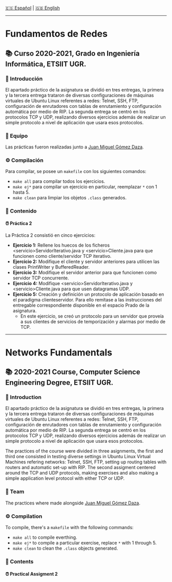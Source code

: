 [:es: Español](#fundamentos-de-redes) | [:gb: English](#networks-fundamentals)

---
# Fundamentos de Redes #
## :books: Curso 2020-2021, Grado en Ingeniería Informática, ETSIIT UGR.
### :pushpin: Introducción
El apartado práctico de la asignatura se dividió en tres entregas, la primera y la tercera entrega trataron de diversas configuraciones de máquinas virtuales de Ubuntu Linux referentes a redes: Telnet, SSH, FTP, configuración de enrutadores con tablas de enrutamiento y configuración automática por medio de RIP. La segunda entrega se centró en los protocolos TCP y UDP, realizando diversos ejercicios además de realizar un simple protocolo a nivel de aplicación que usara esos protocolos.
### :busts_in_silhouette: Equipo
Las prácticas fueron realizadas junto a [Juan Miguel Gómez Daza](https://github.com/gmaz3).
### :gear: Compilación
Para compilar, se posee un ```makefile``` con los siguientes comandos:
  * ```make all``` para compilar todos los ejercicios.
  * ```make ej*``` para compilar un ejercicio en particular, reemplazar ```*``` con 1 hasta 5.
  * ```make clean``` para limpiar los objetos ```.class``` generados.
### :link: Contenido
#### :alarm_clock: Práctica 2
La Práctica 2 consistió en cinco ejercicios:
  * **Ejercicio 1:** Rellene los huecos de los ficheros \<servicio\>ServidorIterativo.java y \<servicio\>Cliente.java para que funcionen como cliente/servidor TCP iterativo.
  * **Ejercicio 2:** Modifique el cliente y servidor anteriores para utilicen las clases PrintWriter y BufferedReader.
  * **Ejercicio 3:** Modifique el servidor anterior para que funcionen como servidor TCP concurrente.
  * **Ejercicio 4:** Modifique \<servicio\>ServidorIterativo.java y \<servicio\>Cliente.java para que usen datagramas UDP.
  * **Ejercicio 5:** Creación y definición un protocolo de aplicación basado en el paradigma clienteservidor. Para ello remítase a las instrucciones del entregable correspondiente disponible en el espacio Prado de la asignatura. 
      * En este ejercicio, se creó un protocolo para un servidor que proveía a sus clientes de servicios de temporización y alarmas por medio de TCP.
---
# Networks Fundamentals #
## :books: 2020-2021 Course, Computer Science Engineering Degree, ETSIIT UGR.
### :pushpin: Introduction
El apartado práctico de la asignatura se dividió en tres entregas, la primera y la tercera entrega trataron de diversas configuraciones de máquinas virtuales de Ubuntu Linux referentes a redes: Telnet, SSH, FTP, configuración de enrutadores con tablas de enrutamiento y configuración automática por medio de RIP. La segunda entrega se centró en los protocolos TCP y UDP, realizando diversos ejercicios además de realizar un simple protocolo a nivel de aplicación que usara esos protocolos.

The practices of the course were divided in three asignments, the first and third one consisted in testing diverse settings in Ubuntu Linux Virtual Machines refering networks: Telnet, SSH, FTP, setting up routing tables with routers and automatic set-up with RIP. The second assigment centered around the TCP and UDP protocols, making exercises and also making a simple application level protocol with either TCP or UDP.
### :busts_in_silhouette: Team
The practices where made alongside [Juan Miguel Gómez Daza](https://github.com/gmaz3).
### :gear: Compilation
To compile, there's a ```makefile``` with the following commands:
  * ```make all``` to compile everthing.
  * ```make ej*``` to compile a particular exercise, replace ```*``` with 1 through 5.
  * ```make clean``` to clean the  ```.class``` objects generated.
### :link: Contents
#### :alarm_clock: Practical Assigment 2


